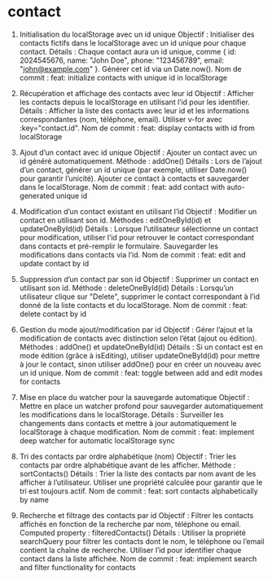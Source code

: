 # contact

1. Initialisation du localStorage avec un id unique
   Objectif : Initialiser des contacts fictifs dans le localStorage avec un id unique pour chaque contact.
   Détails : Chaque contact aura un id unique, comme { id: 2024545676, name: "John Doe", phone: "123456789", email: "john@example.com" }. Générer cet id via un Date.now().
   Nom de commit : feat: initialize contacts with unique id in localStorage

2. Récupération et affichage des contacts avec leur id
   Objectif : Afficher les contacts depuis le localStorage en utilisant l’id pour les identifier.
   Détails : Afficher la liste des contacts avec leur id et les informations correspondantes (nom, téléphone, email). Utiliser v-for avec :key="contact.id".
   Nom de commit : feat: display contacts with id from localStorage

3. Ajout d’un contact avec id unique
   Objectif : Ajouter un contact avec un id généré automatiquement.
   Méthode : addOne()
   Détails : Lors de l’ajout d’un contact, générer un id unique (par exemple, utiliser Date.now() pour garantir l’unicité). Ajouter ce contact à contacts et sauvegarder dans le localStorage.
   Nom de commit : feat: add contact with auto-generated unique id

4. Modification d’un contact existant en utilisant l’id
   Objectif : Modifier un contact en utilisant son id.
   Méthodes : editOneById(id) et updateOneById(id)
   Détails : Lorsque l’utilisateur sélectionne un contact pour modification, utiliser l’id pour retrouver le contact correspondant dans contacts et pré-remplir le formulaire. Sauvegarder les modifications dans contacts via l’id.
   Nom de commit : feat: edit and update contact by id

5. Suppression d’un contact par son id
   Objectif : Supprimer un contact en utilisant son id.
   Méthode : deleteOneById(id)
   Détails : Lorsqu’un utilisateur clique sur "Delete", supprimer le contact correspondant à l’id donné de la liste contacts et du localStorage.
   Nom de commit : feat: delete contact by id

6. Gestion du mode ajout/modification par id
   Objectif : Gérer l’ajout et la modification de contacts avec distinction selon l’état (ajout ou édition).
   Méthodes : addOne() et updateOneById(id)
   Détails : Si un contact est en mode édition (grâce à isEditing), utiliser updateOneById(id) pour mettre à jour le contact, sinon utiliser addOne() pour en créer un nouveau avec un id unique.
   Nom de commit : feat: toggle between add and edit modes for contacts

7. Mise en place du watcher pour la sauvegarde automatique
   Objectif : Mettre en place un watcher profond pour sauvegarder automatiquement les modifications dans le localStorage.
   Détails : Surveiller les changements dans contacts et mettre à jour automatiquement le localStorage à chaque modification.
   Nom de commit : feat: implement deep watcher for automatic localStorage sync

8. Tri des contacts par ordre alphabétique (nom)
   Objectif : Trier les contacts par ordre alphabétique avant de les afficher.
   Méthode : sortContacts()
   Détails : Trier la liste des contacts par nom avant de les afficher à l’utilisateur. Utiliser une propriété calculée pour garantir que le tri est toujours actif.
   Nom de commit : feat: sort contacts alphabetically by name

9. Recherche et filtrage des contacts par id
   Objectif : Filtrer les contacts affichés en fonction de la recherche par nom, téléphone ou email.
   Computed property : filteredContacts()
   Détails : Utiliser la propriété searchQuery pour filtrer les contacts dont le nom, le téléphone ou l’email contient la chaîne de recherche. Utiliser l’id pour identifier chaque contact dans la liste affichée.
   Nom de commit : feat: implement search and filter functionality for contacts
